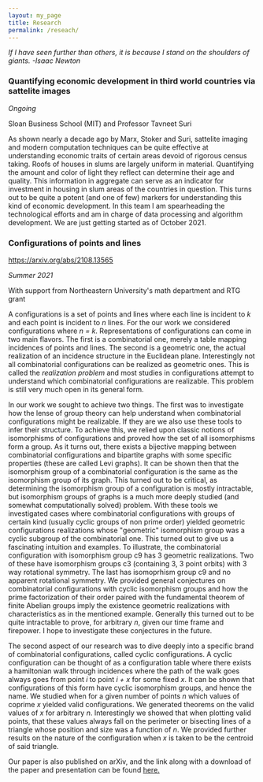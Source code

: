 ```yaml
---
layout: my_page
title: Research
permalink: /reseach/
---
```


<div>
	<p><i> If I have seen further than others, it is because I stand on the shoulders of giants. -Isaac Newton</i></p>

<h3>Quantifying economic development in third world countries via sattelite images</h3>
<p><i>Ongoing</i></p>
<p>Sloan Business School (MIT) and Professor Tavneet Suri</p>
<p>
As shown nearly a decade ago by Marx, Stoker and Suri, sattelite imaging and modern computation techniques can be quite effective at understanding economic traits of certain areas devoid of rigorous census taking. Roofs of houses in slums are largely uniform in material. Quantifying the amount and color of light they reflect can determine their age and quality. This information in aggregate can serve as an indicator for investment in housing in slum areas of the countries in question. This turns out to be quite a potent (and one of few) markers for understanding this kind of economic development. In this team I am spearheading the technological efforts and am in charge of data processing and algorithm development. We are just getting started as of October 2021.
</p>

<h3>Configurations of points and lines</h3>
<p><a href="https://arxiv.org/abs/2108.13565">https://arxiv.org/abs/2108.13565</a></p>
<p><i>Summer 2021</i></p>
<p>With support from Northeastern University's math department and RTG grant</p>
<p>A configurations is a set of points and lines where each line is incident to <i>k</i> and each point is incident to <i>n</i> lines. For the our work we considered configurations where <i> n = k</i>. Representations of configurations can come in two main flavors. The first is a combinatorial one, merely a table mapping incidences of points and lines. The second is a geometric one, the actual realization of an incidence structure in the Euclidean plane. Interestingly not all combinatorial configurations can be realized as geometric ones. This is called the <i>realization problem</i> and most studies in configurations attempt to understand which combinatorial configurations are realizable. This problem is still very much open in its general form. </p>

<p>In our work we sought to achieve two things. The first was to investigate how the lense of group theory can help understand when combinatorial configurations might be realizable. If they are we also use these tools to infer their structure. To achieve this, we relied upon classic notions of isomorphisms of configurations and proved how the set of all isomorphisms form a group. As it turns out, there exists a bijective mapping between combinatorial configurations and bipartite graphs with some specific properties (these are called Levi graphs). It can be shown then that the isomorphism group of a combinatorial configuration is the same as the isomorphism group of its graph. This turned out to be critical, as determining the isomorphism group of a configuration is mostly intractable, but isomorphism groups of graphs is a much more deeply studied (and somewhat computationally solved) problem. With these tools we investigated cases where combinatorial configurations with groups of certain kind (usually cyclic groups of non prime order) yielded geometric configurations realizations whose "geometric" isomorphism group was a cyclic subgroup of the combinatorial one. This turned out to give us a fascinating intuition and examples. To illustrate, the combinatorial configuration with isomorphism group c9 has 3 geometric realizations. Two of these have isomorphism groups c3 (containing 3, 3 point orbits) with 3 way rotational symmetry. The last has isomoprhism group c9 and no apparent rotational symmetry. We provided general conjectures on combinatorial configurations with cyclic isomorphism groups and how the prime factorization of their order paired with the fundamental theorem of finite Abelian groups imply the existence geometric realizations with characteristics as in the mentioned example. Generally this turned out to be quite intractable to prove, for arbitrary <i>n</i>, given our time frame and firepower. I hope to investigate these conjectures in the future. </p>

<p>The second aspect of our research was to dive deeply into a specific brand of combinatorial configurations, called cyclic configurations. A cyclic configuration can be thought of as a configuration table where there exists a hamiltonian walk through incidences where the path of the walk goes always goes from point <i>i</i> to point <i>i + x</i> for some fixed <i>x</i>. It can be shown that configurations of this form have cyclic isomorphism groups, and hence the name. We studied when for a given number of points <i>n</i> which values of coprime <i>x</i> yielded valid configurations. We generated theorems on the valid values of <i>x</i> for arbitrary <i>n</i>. Interestingly we showed that when plotting valid points, that these values always fall on the perimeter or bisecting lines of a triangle whose position and size was a function of <i>n</i>. We provided further results on the nature of the configuration when <i>x</i> is taken to be the centroid of said triangle.</p>

<p>Our paper is also published on arXiv, and the link along with a download of the paper and presentation can be found <a href="/links">here.</a></p>

</div>

